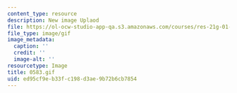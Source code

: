 ```yaml
---
content_type: resource
description: New image Uplaod
file: https://ol-ocw-studio-app-qa.s3.amazonaws.com/courses/res-21g-01-kana-spring-2010/ed95cf9eb33fc198d3ae9b72b6cb7854_0583.gif
file_type: image/gif
image_metadata:
  caption: ''
  credit: ''
  image-alt: ''
resourcetype: Image
title: 0583.gif
uid: ed95cf9e-b33f-c198-d3ae-9b72b6cb7854
---
```

